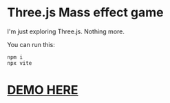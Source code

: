 # Three.js Mass effect game

I'm just exploring Three.js. Nothing more.

You can run this:

```
npm i
npx vite
```

# [DEMO HERE](https://stackblitz.com/~/github.com/in4in-dev/threejs-me2-space)

![<img src="https://github.com/in4in-dev/threejs-me2-space/raw/main/intro.png">](https://www.youtube.com/watch?v=nNJ0ZOiwGiA)
